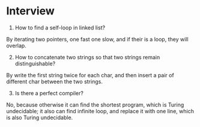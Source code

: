 # Interview


1. How to find a self-loop in linked list?

By iterating two pointers, one fast one slow, and if their is a loop, they will overlap.

2. How to concatenate two strings so that two strings remain distinguishable?

By write the first string twice for each char, and then insert a pair of different char between the two strings.

3. Is there a perfect compiler?

No, because otherwise it can find the shortest program, which is Turing undecidable; it also can find infinite loop, and replace it with one line, which is also Turing undecidable.
